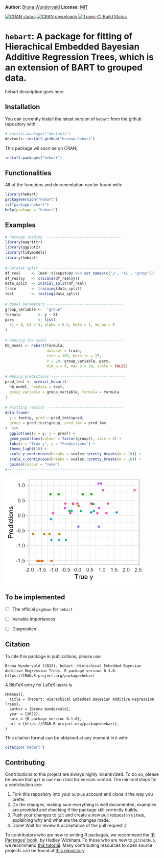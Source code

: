 
**Author:** [Bruna Wundervald](http://brunaw.com/) **License:** [MIT](https://opensource.org/licenses/MIT)<br/>

  [![CRAN status](http://www.r-pkg.org/badges/version/hebart)](https://cran.r-project.org/package=hebart) [![CRAN downloads](http://cranlogs.r-pkg.org/badges/grand-total/hebart)](https://cran.r-project.org/package=hebart)  [![Travis-CI Build Status](https://travis-ci.org/brunaw/hebart.svg?branch=master)](https://travis-ci.org/brunaw/hebart)


`hebart`: A package for fitting of Hierachical Embedded Bayesian Additive Regression Trees, which is an extension of BART to grouped data. 
========================================

hebart description goes here

  Installation
------------------------


You can currently install the latest version of `hebart` from the github repository with:
  ``` r
# install.packages("devtools")
devtools::install_github("brunaw-hebart")
```

This package wil soon be on CRAN; 

``` r
install.packages("hebart")
```

Functionalities
------------------------


All of the functions and documentation can be found with:

``` r
library(hebart)
packageVersion("hebart")
ls("package:hebart")
help(package = "hebart")
```

Examples 
------------------------

``` r
# Package loading  ----------------------------------
library(magrittr)
library(ggplot2)
library(tidymodels)
library(hebart)

# Dataset split  ------------------------------------
df_real     <- lme4::sleepstudy %>% set_names(c('y', 'X1', 'group'))
df_real$y   <- c(scale(df_real$y))
data_split  <- initial_split(df_real)
train       <- training(data_split)
test        <- testing(data_split)

# Model parameters -----------------------------------
group_variable <-  "group"
formula        <- y ~ X1
pars           <- list(
  k1 = 8, k2 = 5, alpha = 0.5, beta = 1, mu_mu = 0
)

# Running the model ----------------------------------
hb_model <- hebart(formula,
                   dataset = train,
                   iter = 100, burn_in = 25, 
                   P = 20, group_variable, pars,
                   min_u = 0, max_u = 20, scale = FALSE)

# Making predictions ----------------------------------
pred_test <- predict_hebart(
  hb_model, newdata = test, 
  group_variable = group_variable, formula = formula
)

# Plotting results  ----------------------------------
data.frame(
  y = test$y, pred = pred_test$pred, 
  group = pred_test$group, pred_lme = pred_lme
)  %>% 
  ggplot(aes(x = y, y = pred)) +
  geom_point(aes(colour = factor(group)), size = 2) +
  labs(x = "True y", y = "Predictions") +
  theme_light(16) +
  scale_y_continuous(breaks = scales::pretty_breaks(n = 10)) +
  scale_x_continuous(breaks = scales::pretty_breaks(n = 10)) +
  guides(colour = "none")
#----------------------------------------------------
```

<img src="img/predictions.png">

To be implemented
------------------------


- [ ] The official `pkgdown` for `hebart`
- [ ] Variable importances
- [ ] Diagnostics


Citation
------------------------

To cite this package in publications, please use:

```
Bruna Wundervald (2022). hebart: Hierachical Embedded Bayesian Additive Regression Trees. R package version 0.1.0.
https://CRAN.R-project.org/package=hebart 
```

A BibTeX entry for LaTeX users is

```
@Manual{,
  title = {hebart: Hierachical Embedded Bayesian Additive Regression Trees},
  author = {Bruna Wundervald},
  year = {2022},
  note = {R package version 0.1.0},
  url = {https://CRAN.R-project.org/package=hebart},
}
```

This citation format can be obtained at any moment in `R` with:

  ``` r
citation('hebart')
```

Contributing
------------------------

  Contributions to this project are always highly incentivized. To do
so, please be aware that `git` is our main tool for version control.
The minimal steps for a contribution are:

  1. Fork this repository into your `GitHub` account and clone it
the way you prefer.
2. Do the changes, making sure everything is well documented,
examples are provided and checking if the package still correctly builds.
3. Push your changes to `git` and create a new pull request in
`GitHub`, explaining why and what are the changes made.
4. Done! Wait for review & acceptance of the pull request :)

To contributors who are new to writing R packages, we recommend
the ['R Packages' book](http://r-pkgs.had.co.nz/), by Hadley
Wickham. To those who are new to `git`/`GitHub`, we recommend
[this tutorial](http://brunaw.com/talk/git/). Many contributing
resources to open source projects can be found at
[this repository](https://github.com/freeCodeCamp/how-to-contribute-to-open-source).




